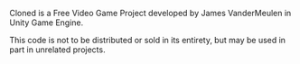 Cloned is a Free Video Game Project developed by James VanderMeulen in Unity Game Engine.

This code is not to be distributed or sold in its entirety, but may be used in part in unrelated projects.
